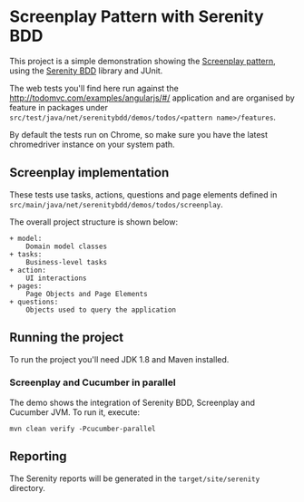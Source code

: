 # Screenplay Pattern with Serenity BDD

This project is a simple demonstration showing the [Screenplay pattern](https://dzone.com/articles/page-objects-refactored-solid-steps-to-the-screenp),
using the [Serenity BDD](http://serenity-bdd.info/#/) library and JUnit.

The web tests you'll find here run against the http://todomvc.com/examples/angularjs/#/ application and are organised by feature in packages under `src/test/java/net/serenitybdd/demos/todos/<pattern name>/features`.

By default the tests run on Chrome, so make sure you have the latest chromedriver instance on your system path.

## Screenplay implementation

These tests use tasks, actions, questions and page elements defined in `src/main/java/net/serenitybdd/demos/todos/screenplay`.

The overall project structure is shown below:

```
+ model:
    Domain model classes
+ tasks:
    Business-level tasks
+ action:
    UI interactions
+ pages:
    Page Objects and Page Elements
+ questions:
    Objects used to query the application
```

## Running the project

To run the project you'll need JDK 1.8 and Maven installed.

### Screenplay and Cucumber in parallel

The demo shows the integration of Serenity BDD, Screenplay and Cucumber JVM.
To run it, execute:

```
mvn clean verify -Pcucumber-parallel
```

## Reporting

The Serenity reports will be generated in the `target/site/serenity` directory.
